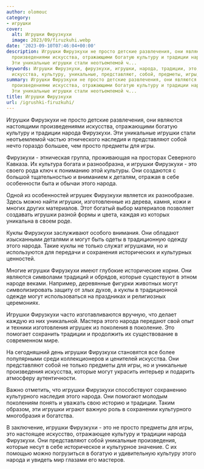 ```yaml
---
author: olomouc
category:
- игрушки
cover:
  alt: Игрушки Фирузкухи
  image: 2023/09/firuzkuhi.webp
date: '2023-09-10T07:46:04+00:00'
description: Игрушки Фирузкухи не просто детские развлечения, они являются настоящими
  произведениями искусства, отражающими богатую культуру и традиции народа Фирузкухи.
  Эти уникальные игрушки стали неотъемлемой ч...
keywords: Игрушки Фирузкухи, фирузкухи, игрушки, народа, традиции, это, могут, просто,
  искусства, культуру, уникальные, представляют, собой, предметы, игры, куклы
summary: Игрушки Фирузкухи не просто детские развлечения, они являются настоящими
  произведениями искусства, отражающими богатую культуру и традиции народа Фирузкухи.
  Эти уникальные игрушки стали неотъемлемой ч...
title: Игрушки Фирузкухи
url: /igrushki-firuzkuhi/
---
```


Игрушки Фирузкухи не просто детские развлечения, они являются настоящими произведениями искусства, отражающими богатую культуру и традиции народа Фирузкухи. Эти уникальные игрушки стали неотъемлемой частью этнического наследия и представляют собой нечто гораздо большее, чем просто предметы для игры.

Фирузкухи \- этническая группа, проживающая на просторах Северного Кавказа. Их культура богата и разнообразна, и игрушки Фирузкухи \- это своего рода ключ к пониманию этой культуры. Они создаются с большой тщательностью и вниманием к деталям, отражая в себе особенности быта и обычаи этого народа.

Одной из особенностей игрушек Фирузкухи является их разнообразие. Здесь можно найти игрушки, изготовленные из дерева, камня, кожи и многих других материалов. Этот богатый выбор материалов позволяет создавать игрушки разной формы и цвета, каждая из которых уникальна в своем роде.

Куклы Фирузкухи заслуживают особого внимания. Они обладают изысканными деталями и могут быть одеты в традиционную одежду этого народа. Такие куклы не только служат игрушками, но и используются для передачи и сохранения исторических и культурных ценностей.

Многие игрушки Фирузкухи имеют глубокие исторические корни. Они являются символами традиций и обрядов, которые существуют в этном народе веками. Например, деревянные фигурки животных могут символизировать защиту от злых духов, а куклы в традиционной одежде могут использоваться на праздниках и религиозных церемониях.

Игрушки Фирузкухи часто изготавливаются вручную, что делает каждую из них уникальной. Мастера этого народа передают свой опыт и техники изготовления игрушек из поколения в поколение. Это помогает сохранить традиции и продолжить их существование в современном мире.

На сегодняшний день игрушки Фирузкухи становятся все более популярными среди коллекционеров и ценителей искусства. Они представляют собой не только предметы для игры, но и уникальные произведения искусства, которые могут украсить интерьер и подарить атмосферу аутентичности.

Важно отметить, что игрушки Фирузкухи способствуют сохранению культурного наследия этого народа. Они помогают молодым поколениям понять и уважать свою историю и традиции. Таким образом, эти игрушки играют важную роль в сохранении культурного многобразия и богатства.

В заключение, игрушки Фирузкухи \- это не просто предметы для игры, это настоящее искусство, отражающее культуру и традиции народа Фирузкухи. Они представляют собой уникальные произведения, которые несут в себе историческое и культурное значение. С их помощью можно погрузиться в богатую и удивительную культуру этого народа и увидеть мир глазами его мастеров.